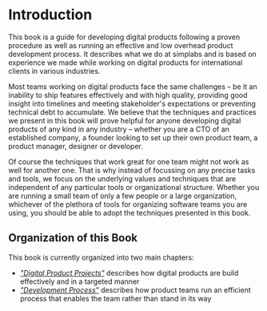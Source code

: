 # Introduction

This book is a guide for developing digital products following a proven
procedure as well as running an effective and low overhead product development
process. It describes what we do at simplabs and is based on experience we made
while working on digital products for international clients in various
industries.

Most teams working on digital products face the same challenges – be it an
inability to ship features effectively and with high quality, providing good
insight into timelines and meeting stakeholder's expectations or preventing
technical debt to accumulate. We believe that the techniques and practices we
present in this book will prove helpful for anyone developing digital products
of any kind in any industry – whether you are a CTO of an established company, a
founder looking to set up their own product team, a product manager, designer or
developer.

Of course the techniques that work great for one team might not work as well for
another one. That is why instead of focussing on any precise tasks and tools, we
focus on the underlying values and techniques that are independent of any
particular tools or organizational structure. Whether you are running a small
team of only a few people or a large organization, whichever of the plethora of
tools for organizing software teams you are using, you should be able to adopt
the techniques presented in this book.

## Organization of this Book

This book is currently organized into two main chapters:

- [_"Digital Product Projects"_](../../project-procedure/digital-projects#digital-product-projects)
  describes how digital products are build effectively and in a targeted manner
- [_"Development Process"_](../../development-process/#development-process)
  describes how product teams run an efficient process that enables the team
  rather than stand in its way
